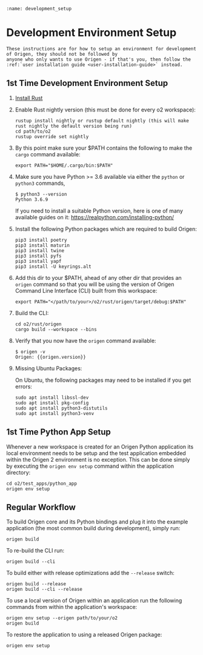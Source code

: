 ```eval_rst
:name: development_setup
```

# Development Environment Setup

```eval_rst
These instructions are for how to setup an environment for development of Origen, they should not be followed by
anyone who only wants to use Origen - if that's you, then follow the :ref:`user installation guide <user-installation-guide>` instead.
```

## 1st Time Development Environment Setup



1) [Install Rust](https://www.rust-lang.org/tools/install)

2) Enable Rust nightly version (this must be done for every o2 workspace):

   ~~~
   rustup install nightly or rustup default nightly (this will make rust nightly the default version being run)
   cd path/to/o2
   rustup override set nightly
   ~~~

3) By this point make sure your $PATH contains the following to make the `cargo` command available:

   ~~~
   export PATH="$HOME/.cargo/bin:$PATH"
   ~~~

4) Make sure you have Python >= 3.6 available via either the `python` or `python3` commands, 

   ~~~
   $ python3 --version
   Python 3.6.9
   ~~~

   If you need to install a suitable Python version, here is one of many available guides on it: https://realpython.com/installing-python/

5) Install the following Python packages which are required to build Origen:

   ~~~
   pip3 install poetry
   pip3 install maturin
   pip3 install twine
   pip3 install pyfs
   pip3 install yapf
   pip3 install -U keyrings.alt
   ~~~

6) Add this dir to your $PATH, ahead of any other dir that provides an `origen` command so that you will be using
   the version of Origen Command Line Interface (CLI) built from this workspace:

   ~~~
   export PATH="</path/to/your>/o2/rust/origen/target/debug:$PATH"
   ~~~

7) Build the CLI:

   ~~~
   cd o2/rust/origen
   cargo build --workspace --bins
   ~~~

8) Verify that you now have the `origen` command available:

   ~~~
   $ origen -v
   Origen: {{origen.version}}
   ~~~

9) Missing Ubuntu Packages:

   On Ubuntu, the following packages may need to be installed if you get errors:
   
   ~~~
   sudo apt install libssl-dev
   sudo apt install pkg-config
   sudo apt install python3-distutils
   sudo apt install python3-venv
   ~~~

## 1st Time Python App Setup

Whenever a new workspace is created for an Origen Python application its local environment needs to be setup and the test
application embedded within the Origen 2 environment is no exception.
This can be done simply by executing the `origen env setup` command within the application directory:

~~~
cd o2/test_apps/python_app
origen env setup
~~~

## Regular Workflow

To build Origen core and its Python bindings and plug it into the example application (the most common build during
development), simply run:

~~~
origen build
~~~

To re-build the CLI run:

~~~
origen build --cli
~~~

To build either with release optimizations add the `--release` switch:

~~~
origen build --release
origen build --cli --release
~~~

To use a local version of Origen within an application run the following commands from within the application's workspace:

~~~
origen env setup --origen path/to/your/o2
origen build
~~~

To restore the application to using a released Origen package:

~~~
origen env setup
~~~